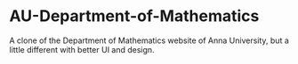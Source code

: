 # AU-Department-of-Mathematics
A clone of the Department of Mathematics website of Anna University, but a little different with better UI and design.
